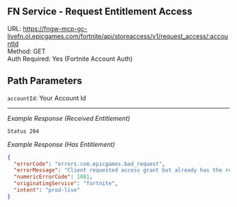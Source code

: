 ## FN Service - Request Entitlement Access

URL: https://fngw-mcp-gc-livefn.ol.epicgames.com/fortnite/api/storeaccess/v1/request_access/:accountId \
Method: GET \
Auth Required: Yes (Fortnite Account Auth)

## Path Parameters

`accountId`: Your Account Id

---

_Example Response (Received Entitlement)_

`Status 204`

_Example Response (Has Entitlement)_

```json
{
  "errorCode": "errors.com.epicgames.bad_request",
  "errorMessage": "Client requested access grant but already has the requested access entitlement",
  "numericErrorCode": 1001,
  "originatingService": "fortnite",
  "intent": "prod-live"
}
```
